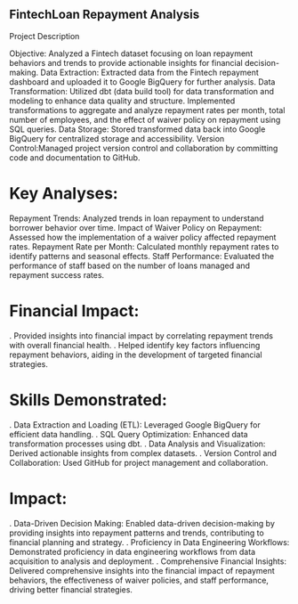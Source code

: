 ## FintechLoan Repayment Analysis

Project Description

Objective: Analyzed a Fintech dataset focusing on loan repayment behaviors and trends to provide actionable insights for financial decision-making.
Data Extraction: Extracted data from the Fintech repayment dashboard and uploaded it to Google BigQuery for further analysis.
Data Transformation: Utilized dbt (data build tool) for data transformation and modeling to enhance data quality and structure. Implemented transformations to aggregate and analyze  repayment rates per month, total number of employees, and the effect of waiver policy on repayment using SQL queries.
Data Storage: Stored transformed data back into Google BigQuery for centralized storage and accessibility.
Version Control:Managed project version control and collaboration by committing code and documentation to GitHub.

# Key Analyses:
Repayment Trends: Analyzed trends in loan repayment to understand borrower behavior over time.
Impact of Waiver Policy on Repayment: Assessed how the implementation of a waiver policy affected repayment rates.
Repayment Rate per Month: Calculated monthly repayment rates to identify patterns and seasonal effects.
Staff Performance: Evaluated the performance of staff based on the number of loans managed and repayment success rates.

# Financial Impact:
. Provided insights into financial impact by correlating repayment trends with overall financial health.
. Helped identify key factors influencing repayment behaviors, aiding in the development of targeted financial strategies.

# Skills Demonstrated:
. Data Extraction and Loading (ETL): Leveraged Google BigQuery for efficient data handling.
. SQL Query Optimization: Enhanced data transformation processes using dbt.
. Data Analysis and Visualization: Derived actionable insights from complex datasets.
. Version Control and Collaboration: Used GitHub for project management and collaboration.

# Impact:
. Data-Driven Decision Making: Enabled data-driven decision-making by providing insights into repayment patterns and trends, contributing to financial planning and strategy.
. Proficiency in Data Engineering Workflows: Demonstrated proficiency in data engineering workflows from data acquisition to analysis and deployment.
. Comprehensive Financial Insights: Delivered comprehensive insights into the financial impact of repayment behaviors, the effectiveness of waiver policies, and staff performance, driving 
  better financial strategies.
